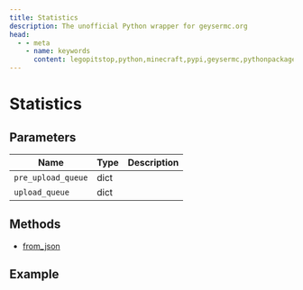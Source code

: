 ```yaml
---
title: Statistics
description: The unofficial Python wrapper for geysermc.org
head:
  - - meta
    - name: keywords
      content: legopitstop,python,minecraft,pypi,geysermc,pythonpackage
---
```


# Statistics

## Parameters

| Name               | Type | Description |
| ------------------ | ---- | ----------- |
| `pre_upload_queue` | dict |             |
| `upload_queue`     | dict |             |

## Methods

- [from_json](#from-json)

## Example

```py

```
